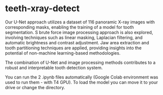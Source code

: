 # teeth-xray-detect
Our U-Net approach utilizes a dataset of 116 panoramic X-ray images with corresponding masks, enabling the training of a model for tooth segmentation.
S brute force image processing approach is also explored, involving techniques such as linear masking, Laplacian filtering, and automatic brightness and contrast adjustment. Jaw area extraction and tooth partitioning techniques are applied, providing insights into the potential of non-machine learning-based methodologies.

The combination of U-Net and image processing methods contributes to a robust and interpretable tooth detection system.

You can run the 2 .ipynb files automatically (Google Colab environment was used to run them - with T4 GPU).
To load the model you can move it to your drive or change the directory.
